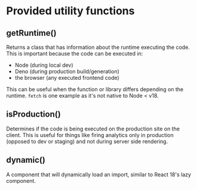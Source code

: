 # Provided utility functions

## getRuntime()

Returns a class that has information about the runtime executing the code. This is important because the code can be executed in:

- Node (during local dev)
- Deno (during production build/generation)
- the browser (any executed frontend code)

This can be useful when the function or library differs depending on the runtime. `fetch` is one example as it's not native to Node < v18.

## isProduction()

Determines if the code is being executed on the production site on the client. This is useful for things like firing analytics only in production (opposed to dev or staging) and not during server side rendering.

## dynamic()

A component that will dynamically load an import, similar to React 18's lazy component.
